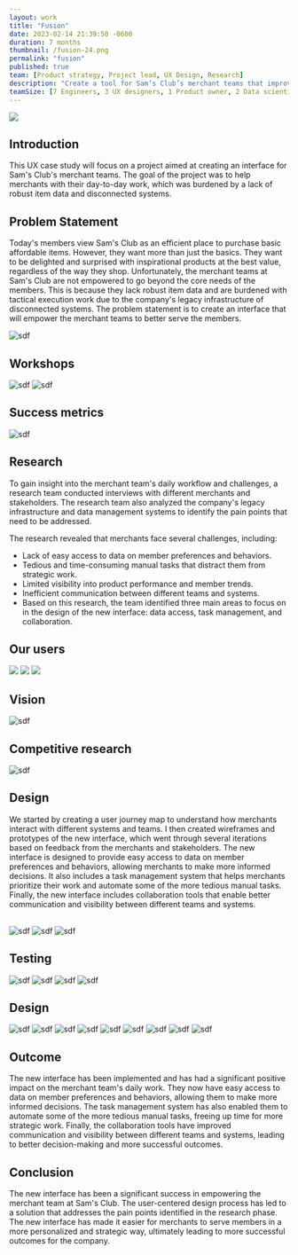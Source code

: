 ```yaml
---
layout: work
title: "Fusion"
date: 2023-02-14 21:39:50 -0600
duration: 7 months
thumbnail: /fusion-24.png
permalink: "fusion"
published: true
team: [Product strategy, Project lead, UX Design, Research]
description: "Create a tool for Sam’s Club’s merchant teams that improves their lives by removing mundane tasks so they can focus the majority of their time crafting more delightful experiences for the customer."
teamSize: [7 Engineers, 3 UX designers, 1 Product owner, 2 Data scientists, 1 Content designer]
---
```


![](./portfolio/portfolio/fusion/fusion-24.png)

<div class="grid-6 grid-1-mobile">
  <div>
    <h2>Introduction</h2>
    <p>This UX case study will focus on a project aimed at creating an interface for Sam's Club's merchant teams. The goal of the project was to help merchants with their day-to-day work, which was burdened by a lack of robust item data and disconnected systems.</p>
  </div>
  <div>
    <h2>Problem Statement</h2>
    <p>Today's members view Sam's Club as an efficient place to purchase basic affordable items. However, they want more than just the basics. They want to be delighted and surprised with inspirational products at the best value, regardless of the way they shop. Unfortunately, the merchant teams at Sam's Club are not empowered to go beyond the core needs of the members. This is because they lack robust item data and are burdened with tactical execution work due to the company's legacy infrastructure of disconnected systems. The problem statement is to create an interface that will empower the merchant teams to better serve the members.</p>
  </div>
</div>

![sdf](./portfolio/portfolio/fusion/fusion-9.png)

## Workshops

![sdf](./portfolio/portfolio/fusion/fusion-11.png)
![sdf](./portfolio/portfolio/fusion/fusion-12.png)

## Success metrics
![sdf](./portfolio/portfolio/fusion/fusion-26.png)

## Research

<div class="grid-6 grid-1-mobile">
  <div>
    <p>To gain insight into the merchant team's daily workflow and challenges, a research team conducted interviews with different merchants and stakeholders. The research team also analyzed the company's legacy infrastructure and data management systems to identify the pain points that need to be addressed.</p>
  </div>
  <div>
    <p>The research revealed that merchants face several challenges, including:</p>
    <ul>
      <li>Lack of easy access to data on member preferences and behaviors.</li>
      <li>Tedious and time-consuming manual tasks that distract them from strategic work.</li>
      <li>Limited visibility into product performance and member trends.</li>
      <li>Inefficient communication between different teams and systems.</li>
      <li>Based on this research, the team identified three main areas to focus on in the design of the new interface: data access, task management, and collaboration.</li>
    </ul>
  </div>
</div>

## Our users

![](./portfolio/portfolio/fusion/fusion-5.png)
![](./portfolio/portfolio/fusion/fusion-21.png)
![](./portfolio/portfolio/fusion/fusion-28.png)

## Vision

![sdf](./portfolio/portfolio/fusion/fusion-25.png)

## Competitive research

![sdf](./portfolio/portfolio/fusion/fusion-19.png)

<div>
  <h2>Design</h2>
  <div class="columns-2">
    We started by creating a user journey map to understand how merchants interact with different systems and teams. I then created wireframes and prototypes of the new interface, which went through several iterations based on feedback from the merchants and stakeholders. The new interface is designed to provide easy access to data on member preferences and behaviors, allowing merchants to make more informed decisions. It also includes a task management system that helps merchants prioritize their work and automate some of the more tedious manual tasks. Finally, the new interface includes collaboration tools that enable better communication and visibility between different teams and systems.
  </div>
</div>

<br>

![sdf](./portfolio/portfolio/fusion/fusion-10.png)
![sdf](./portfolio/portfolio/fusion/fusion-4.png)
![sdf](./portfolio/portfolio/fusion/fusion-8.png)

## Testing

![sdf](./portfolio/portfolio/fusion/fusion-15.png)
![sdf](./portfolio/portfolio/fusion/fusion-1.png)
![sdf](./portfolio/portfolio/fusion/fusion-2.png)
![sdf](./portfolio/portfolio/fusion/fusion-16.png)

## Design
![sdf](./portfolio/portfolio/fusion/fusion-3.png)
![sdf](./portfolio/portfolio/fusion/fusion-6.png)
![sdf](./portfolio/portfolio/fusion/fusion-7.png)
![sdf](./portfolio/portfolio/fusion/fusion-14.png)
![sdf](./portfolio/portfolio/fusion/fusion-17.png)
![sdf](./portfolio/portfolio/fusion/fusion-18.png)
![sdf](./portfolio/portfolio/fusion/fusion-20.png)
![sdf](./portfolio/portfolio/fusion/fusion-29.png)
![sdf](./portfolio/portfolio/fusion/fusion-27.png)

<!-- ![sdf](./portfolio/portfolio/fusion/fusion-22.png) -->

  <div class="grid-6 grid-1-mobile">
    <h2>Outcome</h2>
    <p>The new interface has been implemented and has had a significant positive impact on the merchant team's daily work. They now have easy access to data on member preferences and behaviors, allowing them to make more informed decisions. The task management system has also enabled them to automate some of the more tedious manual tasks, freeing up time for more strategic work. Finally, the collaboration tools have improved communication and visibility between different teams and systems, leading to better decision-making and more successful outcomes.</p>
  </div>
  <div class="grid-6 grid-1-mobile">
    <h2>Conclusion</h2>
    <p>The new interface has been a significant success in empowering the merchant team at Sam's Club. The user-centered design process has led to a solution that addresses the pain points identified in the research phase. The new interface has made it easier for merchants to serve members in a more personalized and strategic way, ultimately leading to more successful outcomes for the company.</p>
  </div>
